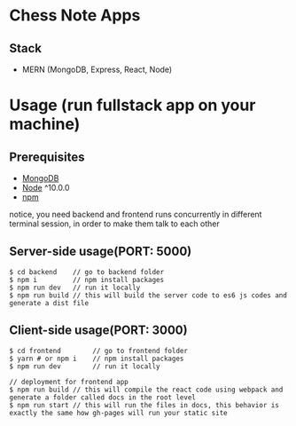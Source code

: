 # Chess Note Apps

## Stack

- MERN (MongoDB, Express, React, Node)

# Usage (run fullstack app on your machine)

## Prerequisites

- [MongoDB](https://gist.github.com/nrollr/9f523ae17ecdbb50311980503409aeb3)
- [Node](https://nodejs.org/en/download/) ^10.0.0
- [npm](https://nodejs.org/en/download/package-manager/)

notice, you need backend and frontend runs concurrently in different terminal session, in order to make them talk to each other

## Server-side usage(PORT: 5000)

```terminal
$ cd backend    // go to backend folder
$ npm i         // npm install packages
$ npm run dev   // run it locally
$ npm run build // this will build the server code to es6 js codes and generate a dist file
```

## Client-side usage(PORT: 3000)

```terminal
$ cd frontend        // go to frontend folder
$ yarn # or npm i    // npm install packages
$ npm run dev        // run it locally

// deployment for frontend app
$ npm run build // this will compile the react code using webpack and generate a folder called docs in the root level
$ npm run start // this will run the files in docs, this behavior is exactly the same how gh-pages will run your static site
```
